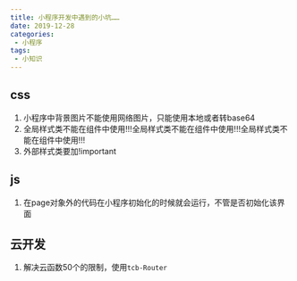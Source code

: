 ```yaml
--- 
title: 小程序开发中遇到的小坑……
date: 2019-12-28
categories: 
 - 小程序
tags: 
 - 小知识
---
```


## css
1. 小程序中背景图片不能使用网络图片，只能使用本地或者转base64
2. 全局样式类不能在组件中使用!!!全局样式类不能在组件中使用!!!全局样式类不能在组件中使用!!!
3. 外部样式类要加!important


## js

1. 在page对象外的代码在小程序初始化的时候就会运行，不管是否初始化该界面

## 云开发

1. 解决云函数50个的限制，使用`tcb-Router`




